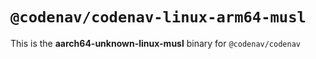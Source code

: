 # `@codenav/codenav-linux-arm64-musl`

This is the **aarch64-unknown-linux-musl** binary for `@codenav/codenav`
